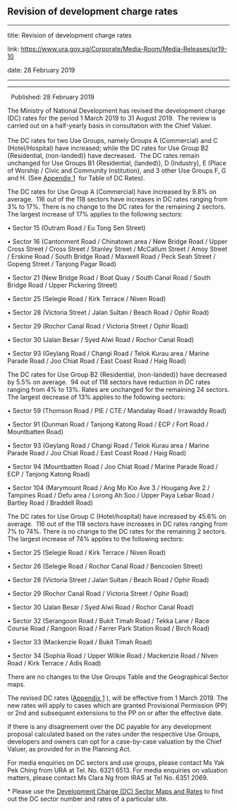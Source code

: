 ## Revision of development charge rates
---
title: Revision of development charge rates

link: https://www.ura.gov.sg/Corporate/Media-Room/Media-Releases/pr19-10

date: 28 February 2019

---

------------------------------------

  Published: 28 February 2019

The Ministry of National Development has revised the development charge (DC) rates for the period 1 March 2019 to 31 August 2019.  The review is carried out on a half-yearly basis in consultation with the Chief Valuer.   
    
The DC rates for two Use Groups, namely Groups A (Commercial) and C (Hotel/Hospital) have increased; while the DC rates for Use Group B2 {Residential, (non-landed)} have decreased.  The DC rates remain unchanged for Use Groups B1 {Residential, (landed)}, D (Industry), E (Place of Worship / Civic and Community Institution), and 3 other Use Groups F, G and H. (See [Appendix 1](https://www.ura.gov.sg/-/media/Corporate/Media-Room/2019/Feb/pr19-10a.pdf)  for Table of DC Rates).

The DC rates for Use Group A (Commercial) have increased by 9.8% on average.  116 out of the 118 sectors have increases in DC rates ranging from 3% to 17%. There is no change to the DC rates for the remaining 2 sectors. The largest increase of 17% applies to the following sectors:

• Sector 15 (Outram Road / Eu Tong Sen Street)

• Sector 16 (Cantonment Road / Chinatown area / New Bridge Road / Upper Cross Street / Cross Street / Stanley Street / McCallum Street / Amoy Street / Erskine Road / South Bridge Road / Maxwell Road / Peck Seah Street / Gopeng Street / Tanjong Pagar Road)

• Sector 21 (New Bridge Road / Boat Quay / South Canal Road / South Bridge Road / Upper Pickering Street)

• Sector 25 (Selegie Road / Kirk Terrace / Niven Road)

• Sector 28 (Victoria Street / Jalan Sultan / Beach Road / Ophir Road)

• Sector 29 (Rochor Canal Road / Victoria Street / Ophir Road)

• Sector 30 (Jalan Besar / Syed Alwi Road / Rochor Canal Road)

• Sector 93 (Geylang Road / Changi Road / Telok Kurau area / Marine Parade Road / Joo Chiat Road / East Coast Road / Haig Road)

The DC rates for Use Group B2 {Residential, (non-landed)} have decreased by 5.5% on average.  94 out of 118 sectors have reduction in DC rates ranging from 4% to 13%. Rates are unchanged for the remaining 24 sectors. The largest decrease of 13% applies to the following sectors:

• Sector 59 (Thomson Road / PIE / CTE / Mandalay Road / Irrawaddy Road)

• Sector 91 (Dunman Road / Tanjong Katong Road / ECP / Fort Road / Mountbatten Road)

• Sector 93 (Geylang Road / Changi Road / Telok Kurau area / Marine Parade Road / Joo Chiat Road / East Coast Road / Haig Road)

• Sector 94 (Mountbatten Road / Joo Chiat Road / Marine Parade Road / ECP / Tanjong Katong Road)

• Sector 104 (Marymount Road / Ang Mo Kio Ave 3 / Hougang Ave 2 / Tampines Road / Defu area / Lorong Ah Soo / Upper Paya Lebar Road / Bartley Road / Braddell Road)

The DC rates for Use Group C (Hotel/hospital) have increased by 45.6% on average.  116 out of the 118 sectors have increases in DC rates ranging from 7% to 74%. There is no change to the DC rates for the remaining 2 sectors. The largest increase of 74% applies to the following sectors:

• Sector 25 (Selegie Road / Kirk Terrace / Niven Road)

• Sector 26 (Selegie Road / Rochor Canal Road / Bencoolen Street)

• Sector 28 (Victoria Street / Jalan Sultan / Beach Road / Ophir Road)

• Sector 29 (Rochor Canal Road / Victoria Street / Ophir Road)

• Sector 30 (Jalan Besar / Syed Alwi Road / Rochor Canal Road)

• Sector 32 (Serangoon Road / Bukit Timah Road / Tekka Lane / Race Course Road / Rangoon Road / Farrer Park Station Road / Birch Road)

• Sector 33 (Mackenzie Road / Bukit Timah Road)

• Sector 34 (Sophia Road / Upper Wilkie Road / Mackenzie Road / Niven Road / Kirk Terrace / Adis Road)

There are no changes to the Use Groups Table and the Geographical Sector maps.

The revised DC rates ([Appendix 1](https://www.ura.gov.sg/-/media/Corporate/Media-Room/2019/Feb/pr19-10a.pdf) ), will be effective from 1 March 2019. The new rates will apply to cases which are granted Provisional Permission (PP) or 2nd and subsequent extensions to the PP on or after the effective date.

If there is any disagreement over the DC payable for any development proposal calculated based on the rates under the respective Use Groups, developers and owners can opt for a case-by-case valuation by the Chief Valuer, as provided for in the Planning Act.

For media enquiries on DC sectors and use groups, please contact Ms Yak Pek Ching from URA at Tel. No. 6321 6513. For media enquiries on valuation matters, please contact Ms Clara Ng from IRAS at Tel No. 6351 2069.



\* Please use the [Development Charge (DC) Sector Maps and Rates](http://www.ura.gov.sg/Corporate/Guidelines/Development-Control/Planning-Permission/Folder/DC-Charge-Rates) to find out the DC sector number and rates of a particular site.
